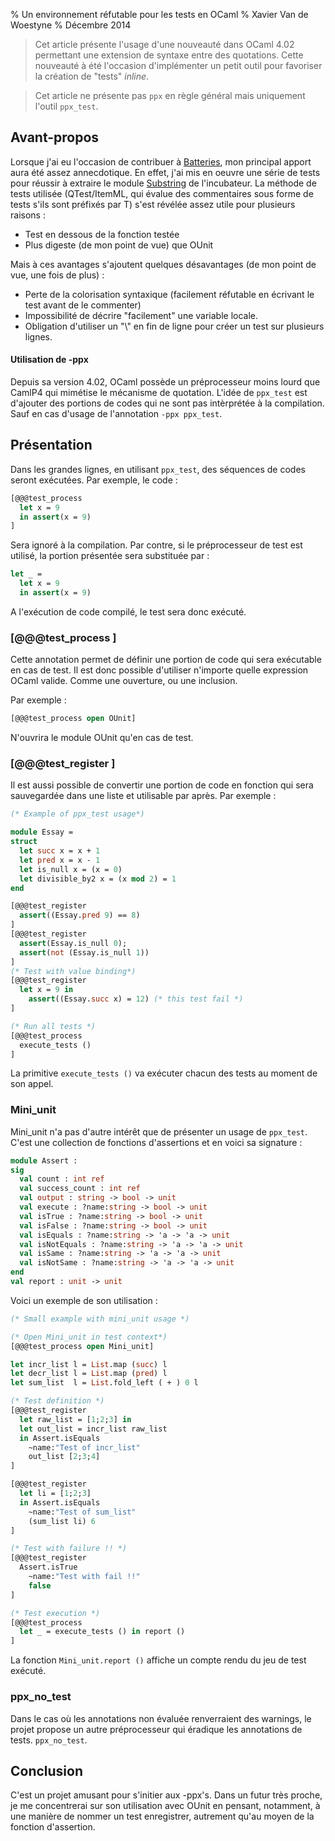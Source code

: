 % Un environnement réfutable pour les tests en OCaml
% Xavier Van de Woestyne
% Décembre 2014

> Cet article présente l'usage d'une nouveauté dans OCaml 4.02 permettant une extension de syntaxe entre des quotations. Cette nouveauté à été l'occasion d'implémenter un petit outil pour favoriser la création de "tests" *inline*.

> Cet article ne présente pas `ppx` en règle général mais uniquement l'outil `ppx_test`.

## Avant-propos
Lorsque j'ai eu l'occasion de contribuer à [Batteries](https://github.com/ocaml-batteries-team/batteries-included), mon principal apport aura été assez annecdotique. En effet, j'ai mis en oeuvre une série de tests pour réussir à extraire le module [Substring](https://github.com/ocaml-batteries-team/batteries-included/blob/master/src/batSubstring.ml) de l'incubateur. La méthode de tests utilisée (QTest/ItemML, qui évalue des commentaires sous forme de tests s'ils sont préfixés par T) s'est révélée assez utile pour plusieurs raisons :

*   Test en dessous de la fonction testée
*   Plus digeste (de mon point de vue) que OUnit

Mais à ces avantages s'ajoutent quelques désavantages (de mon point de vue, une fois de plus) :

*   Perte de la colorisation syntaxique (facilement réfutable en écrivant le test avant de le commenter)
*   Impossibilité de décrire "facilement" une variable locale.
*   Obligation d'utiliser un "\\" en fin de ligne pour créer un test sur plusieurs lignes.

#### Utilisation de -ppx
Depuis sa version 4.02, OCaml possède un préprocesseur moins lourd que CamlP4 qui mimétise le mécanisme de quotation. L'idée de `ppx_test` est d'ajouter des portions de codes qui ne sont pas intèrprétée à la compilation. Sauf en cas d'usage de l'annotation `-ppx ppx_test`.

## Présentation
Dans les grandes lignes, en utilisant `ppx_test`, des séquences de codes seront exécutées. Par exemple, le code :

```ocaml
[@@@test_process
  let x = 9
  in assert(x = 9) 
]
```

Sera ignoré à la compilation. Par contre, si le préprocesseur de test est utilisé, la portion présentée sera substituée par :

```ocaml
let _ =
  let x = 9
  in assert(x = 9)
```
A l'exécution de code compilé, le test sera donc exécuté.

### [@@@test_process ]
Cette annotation permet de définir une portion de code qui sera exécutable en cas de test. Il est donc possible d'utiliser n'importe quelle expression OCaml valide. Comme une ouverture, ou une inclusion.

Par exemple :

```ocaml
[@@@test_process open OUnit]
```

N'ouvrira le module OUnit qu'en cas de test.

### [@@@test_register ]
Il est aussi possible de convertir une portion de code en fonction qui sera sauvegardée dans une liste et utilisable par après. Par exemple :

```ocaml
(* Example of ppx_test usage*)

module Essay =
struct
  let succ x = x + 1
  let pred x = x - 1
  let is_null x = (x = 0)
  let divisible_by2 x = (x mod 2) = 1
end

[@@@test_register
  assert((Essay.pred 9) == 8)
]
[@@@test_register
  assert(Essay.is_null 0);
  assert(not (Essay.is_null 1))
]
(* Test with value binding*)
[@@@test_register
  let x = 9 in
    assert((Essay.succ x) = 12) (* this test fail *)
]

(* Run all tests *)
[@@@test_process
  execute_tests ()
]

```
La primitive `execute_tests ()` va exécuter chacun des tests au moment de son appel.

### Mini_unit
Mini_unit n'a pas d'autre intérêt que de présenter un usage de `ppx_test`. C'est une collection de fonctions d'assertions et en voici sa signature :

```ocaml
module Assert :
sig
  val count : int ref
  val success_count : int ref
  val output : string -> bool -> unit
  val execute : ?name:string -> bool -> unit
  val isTrue : ?name:string -> bool -> unit
  val isFalse : ?name:string -> bool -> unit
  val isEquals : ?name:string -> 'a -> 'a -> unit
  val isNotEquals : ?name:string -> 'a -> 'a -> unit
  val isSame : ?name:string -> 'a -> 'a -> unit
  val isNotSame : ?name:string -> 'a -> 'a -> unit
end
val report : unit -> unit
```

Voici un exemple de son utilisation :

```ocaml
(* Small example with mini_unit usage *)

(* Open Mini_unit in test context*)
[@@@test_process open Mini_unit]

let incr_list l = List.map (succ) l
let decr_list l = List.map (pred) l
let sum_list  l = List.fold_left ( + ) 0 l

(* Test definition *)
[@@@test_register
  let raw_list = [1;2;3] in
  let out_list = incr_list raw_list
  in Assert.isEquals
    ~name:"Test of incr_list"
    out_list [2;3;4]
]

[@@@test_register
  let li = [1;2;3]
  in Assert.isEquals
    ~name:"Test of sum_list"
    (sum_list li) 6  
]

(* Test with failure !! *)
[@@@test_register
  Assert.isTrue
    ~name:"Test with fail !!"
    false
]

(* Test execution *)
[@@@test_process
  let _ = execute_tests () in report ()
]
```

La fonction `Mini_unit.report ()` affiche un compte rendu du jeu de test exécuté.

### ppx_no_test
Dans le cas où les annotations non évaluée renverraient des warnings, le projet propose un autre préprocesseur qui éradique les annotations de tests. `ppx_no_test`.

## Conclusion
C'est un projet amusant pour s'initier aux -ppx's. Dans un futur très proche, je me concentrerai sur son utilisation avec OUnit en pensant, notamment, à une manière de nommer un test enregistrer, autrement qu'au moyen de la fonction d'assertion.
